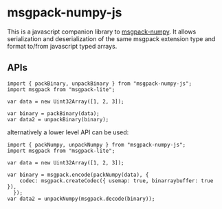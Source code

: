 # msgpack-numpy-js

This is a javascript companion library to [msgpack-numpy](https://github.com/lebedov/msgpack-numpy). It allows serialization and deserialization of the same msgpack extension type and format to/from javascript typed arrays.

## APIs

```
import { packBinary, unpackBinary } from "msgpack-numpy-js";
import msgpack from "msgpack-lite";

var data = new Uint32Array([1, 2, 3]);

var binary = packBinary(data);
var data2 = unpackBinary(binary);
```

alternatively a lower level API can be used:

```
import { packNumpy, unpackNumpy } from "msgpack-numpy-js";
import msgpack from "msgpack-lite";

var data = new Uint32Array([1, 2, 3]);

var binary = msgpack.encode(packNumpy(data), {
    codec: msgpack.createCodec({ usemap: true, binarraybuffer: true }),
  });
var data2 = unpackNumpy(msgpack.decode(binary));
```
